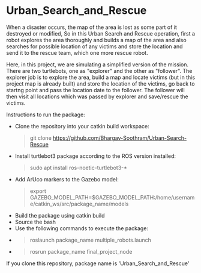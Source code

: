 # Urban_Search_and_Rescue
When a disaster occurs, the map of the area is lost as some part of it destroyed or modified, So in this Urban Search and Rescue operation, first a robot explores the area thoroughly and builds a map of the area and also searches for possible location of any victims and store the location and send it to the rescue team, which one more rescue robot. 

Here, in this project, we are simulating a simplified version of the mission. There are two turtlebots, one as "explorer" and the other as "follower". The explorer job is to explore the area, build a map and locate victims (but in this project map is already built) and store the location of the victims, go back to startng point and pass the location date to the follower. The follower will then visit all locations which was passed by explorer and save/rescue the victims.


Instructions to run the package:

- Clone the repository into your catkin build workspace: 
  > git clone https://github.com/Bhargav-Soothram/Urban-Search-Rescue
- Install turtlebot3 package according to the ROS version installed: 
  > sudo apt install ros-noetic-turtlebot3-*
- Add ArUco markers to the Gazebo model: 
  > export GAZEBO_MODEL_PATH=$GAZEBO_MODEL_PATH:/home/username/catkin_ws/src/package_name/models
- Build the package using catkin build 
- Source the bash
- Use the following commands to execute the package:
- > roslaunch package_name multiple_robots.launch
- > rosrun package_name final_project_node

If you clone this repository, package name is 'Urban_Search_and_Rescue'
